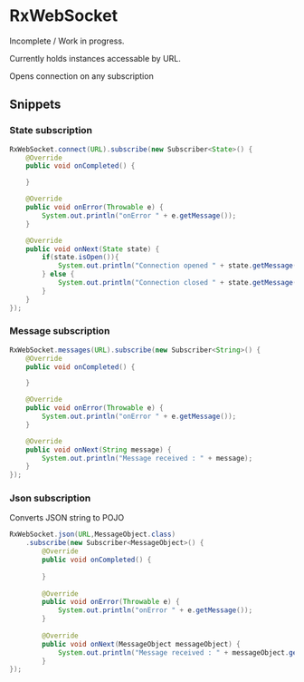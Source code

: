 RxWebSocket
===========

Incomplete / Work in progress. 

Currently holds instances accessable by URL.

Opens connection on any subscription

Snippets
--------

### State subscription

```java
RxWebSocket.connect(URL).subscribe(new Subscriber<State>() {
    @Override
    public void onCompleted() {

    }

    @Override
    public void onError(Throwable e) {
        System.out.println("onError " + e.getMessage());
    }

    @Override
    public void onNext(State state) {
        if(state.isOpen()){
            System.out.println("Connection opened " + state.getMessage());
        } else {
            System.out.println("Connection closed " + state.getMessage());
        }
    }
});
```

### Message subscription

```java
RxWebSocket.messages(URL).subscribe(new Subscriber<String>() {
    @Override
    public void onCompleted() {

    }

    @Override
    public void onError(Throwable e) {
        System.out.println("onError " + e.getMessage());
    }

    @Override
    public void onNext(String message) {
        System.out.println("Message received : " + message);
    }
});
```

### Json subscription

Converts JSON string to POJO

```java
RxWebSocket.json(URL,MessageObject.class)
    .subscribe(new Subscriber<MessageObject>() {
        @Override
        public void onCompleted() {
    
        }
    
        @Override
        public void onError(Throwable e) {
            System.out.println("onError " + e.getMessage());
        }
    
        @Override
        public void onNext(MessageObject messageObject) {
            System.out.println("Message received : " + messageObject.getMessage());
        }
});
```
